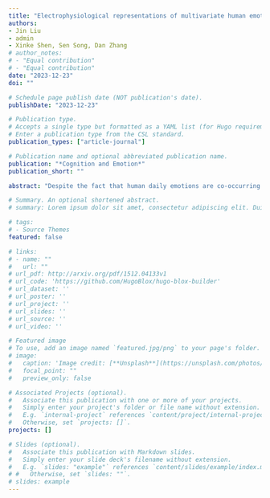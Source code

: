 ```yaml
---
title: "Electrophysiological representations of multivariate human emotion experience"
authors:
- Jin Liu
- admin
- Xinke Shen, Sen Song, Dan Zhang
# author_notes:
# - "Equal contribution"
# - "Equal contribution"
date: "2023-12-23"
doi: ""

# Schedule page publish date (NOT publication's date).
publishDate: "2023-12-23"

# Publication type.
# Accepts a single type but formatted as a YAML list (for Hugo requirements).
# Enter a publication type from the CSL standard.
publication_types: ["article-journal"]

# Publication name and optional abbreviated publication name.
publication: "*Cognition and Emotion*"
publication_short: ""

abstract: "Despite the fact that human daily emotions are co-occurring by nature, most neuroscience studies have primarily adopted a univariate approach to identify the neural representation of emotion (emotion experience within a single emotion category) without adequate consideration of the co-occurrence of different emotions (emotion experience across different emotion categories simultaneously). To investigate the neural representations of multivariate emotion experience, this study employed the inter-situation representational similarity analysis (RSA) method. Researchers used an EEG dataset of 78 participants who watched 28 video clips and rated their experience on eight emotion categories. The EEG-based electrophysiological representation was extracted as the power spectral density (PSD) feature per channel in the five frequency bands. The inter-situation RSA method revealed significant correlations between the multivariate emotion experience ratings and PSD features in the Alpha and Beta bands, primarily over the frontal and parietal-occipital brain regions. The study found the identified EEG representations to be reliable with sufficient situations and participants. Moreover, through a series of ablation analyses, the inter-situation RSA further demonstrated the stability and specificity of the EEG representations for multivariate emotion experience. These findings highlight the importance of adopting a multivariate perspective for a comprehensive understanding of the neural representation of human emotion experience."

# Summary. An optional shortened abstract.
# summary: Lorem ipsum dolor sit amet, consectetur adipiscing elit. Duis posuere tellus ac convallis placerat. Proin tincidunt magna sed ex sollicitudin condimentum.

# tags:
# - Source Themes
featured: false

# links:
# - name: ""
#   url: ""
# url_pdf: http://arxiv.org/pdf/1512.04133v1
# url_code: 'https://github.com/HugoBlox/hugo-blox-builder'
# url_dataset: ''
# url_poster: ''
# url_project: ''
# url_slides: ''
# url_source: ''
# url_video: ''

# Featured image
# To use, add an image named `featured.jpg/png` to your page's folder. 
# image:
#   caption: 'Image credit: [**Unsplash**](https://unsplash.com/photos/jdD8gXaTZsc)'
#   focal_point: ""
#   preview_only: false

# Associated Projects (optional).
#   Associate this publication with one or more of your projects.
#   Simply enter your project's folder or file name without extension.
#   E.g. `internal-project` references `content/project/internal-project/index.md`.
#   Otherwise, set `projects: []`.
projects: []

# Slides (optional).
#   Associate this publication with Markdown slides.
#   Simply enter your slide deck's filename without extension.
#   E.g. `slides: "example"` references `content/slides/example/index.md`.
# #   Otherwise, set `slides: ""`.
# slides: example
---
```

<!-- 
{{% callout note %}}
Click the *Cite* button above to demo the feature to enable visitors to import publication metadata into their reference management software.
{{% /callout %}}

{{% callout note %}}
Create your slides in Markdown - click the *Slides* button to check out the example.
{{% /callout %}}

Add the publication's **full text** or **supplementary notes** here. You can use rich formatting such as including [code, math, and images](https://docs.hugoblox.com/content/writing-markdown-latex/). -->
